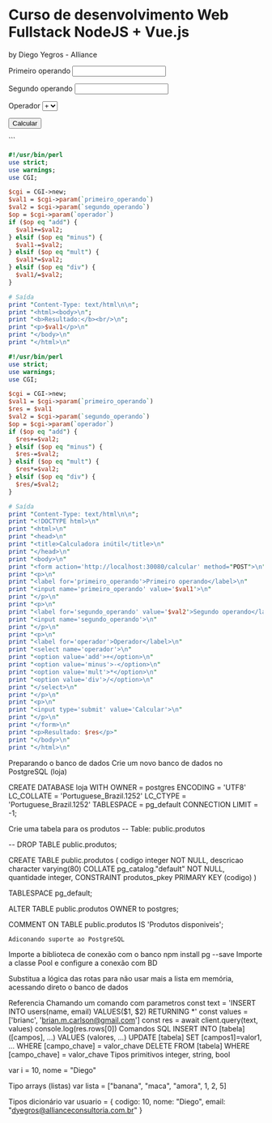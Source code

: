 # Curso de desenvolvimento Web Fullstack NodeJS + Vue.js

by Diego Yegros - Alliance

<!DOCTYPE html>

<html>
  <head>
    <title>Calculadora inútil</title>
  </head>
  <body>
    <form action="http://localhost:30080/calcular" method="POST">
      <p>
        <label for="primeiro_operando">Primeiro operando</label>
        <input name="primeiro_operando">
      </p>
      <p>
        <label for="segundo_operando">Segundo operando</label>
        <input name="segundo_operando">
      </p>
      <p>
        <label for="operador">Operador</label>
        <select name="operador">
          <option value="add">+</option>
          <option value="minus">-</option>
          <option value="mult">*</option>
          <option value="div">/</option>
        </select>
      </p>
      <p>
        <input type="submit" value="Calcular">
      </p>
    </form>
  </body>
</html>
```

```perl
#!/usr/bin/perl
use strict;
use warnings;
use CGI;

$cgi = CGI->new;
$val1 = $cgi->param(`primeiro_operando`)
$val2 = $cgi->param(`segundo_operando`)
$op = $cgi->param(`operador`)
if ($op eq "add") {
  $val1+=$val2;
} elsif ($op eq "minus") {
  $val1-=$val2;
} elsif ($op eq "mult") {
  $val1*=$val2;
} elsif ($op eq "div") {
  $val1/=$val2;
}

# Saída
print "Content-Type: text/html\n\n";
print "<html><body>\n";
print "<b>Resultado:</b><br/>\n";
print "<p>$val1</p>\n"
print "</body>\n"
print "</html>\n"
```

```perl
#!/usr/bin/perl
use strict;
use warnings;
use CGI;

$cgi = CGI->new;
$val1 = $cgi->param(`primeiro_operando`)
$res = $val1
$val2 = $cgi->param(`segundo_operando`)
$op = $cgi->param(`operador`)
if ($op eq "add") {
  $res+=$val2;
} elsif ($op eq "minus") {
  $res-=$val2;
} elsif ($op eq "mult") {
  $res*=$val2;
} elsif ($op eq "div") {
  $res/=$val2;
}

# Saída
print "Content-Type: text/html\n\n";
print "<!DOCTYPE html>\n"
print "<html>\n"
print "<head>\n"
print "<title>Calculadora inútil</title>\n"
print "</head>\n"
print "<body>\n"
print "<form action='http://localhost:30080/calcular' method="POST">\n"
print "<p>\n"
print "<label for='primeiro_operando'>Primeiro operando</label>\n"
print "<input name='primeiro_operando' value='$val1'>\n"
print "</p>\n"
print "<p>\n"
print "<label for='segundo_operando' value='$val2'>Segundo operando</label>\n"
print "<input name='segundo_operando'>\n"
print "</p>\n"
print "<p>\n"
print "<label for='operador'>Operador</label>\n"
print "<select name='operador'>\n"
print "<option value='add'>+</option>\n"
print "<option value='minus'>-</option>\n"
print "<option value='mult'>*</option>\n"
print "<option value='div'>/</option>\n"
print "</select>\n"
print "</p>\n"
print "<p>\n"
print "<input type='submit' value='Calcular'>\n"
print "</p>\n"
print "</form>\n"
print "<p>Resultado: $res</p>"
print "</body>\n"
print "</html>\n"
```
Preparando o banco de dados
Crie um novo banco de dados no PostgreSQL (loja)

CREATE DATABASE loja
    WITH 
    OWNER = postgres
    ENCODING = 'UTF8'
    LC_COLLATE = 'Portuguese_Brazil.1252'
    LC_CTYPE = 'Portuguese_Brazil.1252'
    TABLESPACE = pg_default
    CONNECTION LIMIT = -1;

Crie uma tabela para os produtos
-- Table: public.produtos

-- DROP TABLE public.produtos;

CREATE TABLE public.produtos
(
    codigo integer NOT NULL,
    descricao character varying(80) COLLATE pg_catalog."default" NOT NULL,
    quantidade integer,
    CONSTRAINT produtos_pkey PRIMARY KEY (codigo)
)

TABLESPACE pg_default;

ALTER TABLE public.produtos
    OWNER to postgres;

COMMENT ON TABLE public.produtos
    IS 'Produtos disponiveis';

    Adiconando suporte ao PostgreSQL
Importe a biblioteca de conexão com o banco
npm install pg --save
Importe a classe Pool e configure a conexão com BD

Substitua a lógica das rotas para não usar mais a lista em memória, acessando direto o banco de dados

Referencia
Chamando um comando com parametros
const text = 'INSERT INTO users(name, email) VALUES($1, $2) RETURNING *'
const values = ['brianc', 'brian.m.carlson@gmail.com']
const res = await client.query(text, values)
console.log(res.rows[0])
Comandos SQL
INSERT INTO [tabela]([campos], ...) VALUES (valores, ...)
UPDATE [tabela] SET [campos1]=valor1, ... WHERE [campo_chave] = valor_chave
DELETE FROM [tabela] WHERE [campo_chave] = valor_chave
Tipos primitivos integer, string, bool

var i = 10, nome = "Diego"

Tipo arrays (listas) var lista = ["banana", "maca", "amora", 1, 2, 5]

Tipos dicionário var usuario = { codigo: 10, nome: "Diego", email: "dyegros@allianceconsultoria.com.br" }